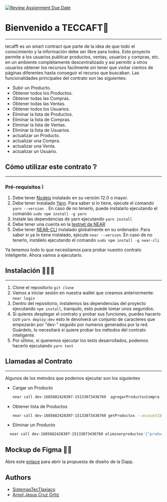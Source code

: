 [![Review Assignment Due Date](https://classroom.github.com/assets/deadline-readme-button-22041afd0340ce965d47ae6ef1cefeee28c7c493a6346c4f15d667ab976d596c.svg)](https://classroom.github.com/a/_3GMYSvv)
# Bienvenido a TECCAFT📖
---
tecafft es un smart contract que parte de la idea de que todo el conocimiento y la información debe ser libre para todos. Este proyecto permite a los usuarios publicar productos, ventas, usuarios y compras, etc. en un ambiente completamente descentralizado y así permitir a otros usuarios obtener los recursos facilmente sin tener que visitar cientos de páginas diferentes hasta conseguir el recurso que buscaban.
Las funcionalidades principales del contrato son las siguientes:
* Subir un Producto.
* Obtener todos los Productos.
* Obtener todas las Compras.
* Obtener todas las Ventas.
* Obtener todos los Usuarios.
* Eliminar la lista de Productos.
* Eliminar la lista de Compras.
* Eliminar la lista de Ventas.
* Eliminar la lista de Usuarios.
* actualizar un Producto.
* actualizar una Compra.
* actualizar una Venta.
* actualizar un Usuario.

## Cómo utilizar este contrato ❔
---
### Pré-requisitos ❕
1. Debe tener [Nodejs](https://nodejs.org/en/) instalado en su versión 12.0 o mayor.
2. Debe tener instalado [Yarn](https://yarnpkg.com/). Para saber si lo tiene, ejecute el comando ```yarn --version ```. En caso de no tenerlo, puede instalarlo ejecutando el comando ```sudo npm install -g yarn```
3. Instale las dependencias de yarn ejecutando ```yarn install```
4. Debe tener una cuenta en la [testnet de NEAR](https://wallet.testnet.near.org/)
5. Debe tener [NEAR-CLI](https://github.com/near/near-cli) instalado globalmente en su ordenador. Para saber si ya lo tiene instalado, ejecute ```near --version```. En caso de no tenerlo, instálelo ejecutando el comando ```sudo npm install -g near-cli``` 

Ya tenemos todo lo que necesitamos para probar nuestro contrato inteligente. Ahora vamos a ejecutarlo.

## Instalación 📖🐱‍💻
---
1. Clone el repositorio ```git clone ```
2. Vamos a iniciar sesión en nuestra wallet que creamos anteriormente: ```near login```
3. Dentro del repositorio, instalemos las dependencias del proyecto ejecutando ```npm install```, tranquilo, esto puede tomar unos segundos.
4. Si quieres desplegar el contrato y probar sus funciones, puedes hacerlo con ```yarn deploy:dev``` esto le devolverá un conjunto de caracteres que empezarán por "dev-" seguido por numeros generados por la red. Guárdelo, lo necesitará si quiere probar los métodos del contrato inteligente.
5. Por último, si queremos ejecutar los tests desarrollados, podemos hacerlo ejecutando ```yarn test```
   
## Llamadas al Contrato 
---
Algunos de los metodos que podemos ejecutar son los siguientes
- Cargar un Producto
  ```bash
  near call dev-1685682428307-15133073436769  agregarProductosCompra '{"deudas": "0", "precio": "$55", "producto": "calculadora cientifica"}' --accountId arnol060.testnet
  ```
- Obtener lista de Productos
  ```bash
  near call dev-1685682428307-15133073436769 getProductos --accountId arnol060.testnet

- Eliminar un Producto
```bash
  near call dev-1685682428307-15133073436769 eliminarproductos'{"productoIndex": i32}' --accountId arnol060.testnet
  ```

## Mockup de Figma 🎨📖
Abre este [enlace](https://www.figma.com/file/ozTOoTjzlqXfC5YrX62ngQ/Untitled?node-id=0%3A1&t=l2eeqqNRU75cj54O-1) para abrir la propuesta de diseño de la Dapp.

## Authors
- [SistemasTecTlaxiaco](https://github.com/SistemasTecTlaxiaco/actividad-9-contrato-compilado-equiposcc)
- [Arnol Jesus Cruz Ortiz](https://github.com/Arnold-Js)
